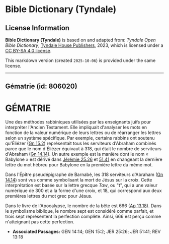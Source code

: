 # Bible Dictionary (Tyndale)

## License Information

**Bible Dictionary (Tyndale)** is based on and adapted from: _Tyndale Open Bible Dictionary_, [Tyndale House Publishers](https://tyndaleopenresources.com/), 2023, which is licensed under a [CC BY-SA 4.0 license](https://creativecommons.org/licenses/by-sa/4.0/legalcode.en).

This markdown version (created `2025-10-06`) is provided under the same license.



--------------------------------

## Gématrie (id: 806020)

GÉMATRIE
========

Une des méthodes rabbiniques utilisées par les enseignants juifs pour interpréter l'Ancien Testament. Elle impliquait d'analyser les mots en fonction de la valeur numérique de leurs lettres ou de réarranger les lettres selon un système spécifique. Par exemple, certains rabbins ont soutenu qu'Éliézer ([Gn 15\.2](https://ref.ly/Gen15:2)) représentait tous les serviteurs d'Abraham combinés parce que le nom d'Éliézer équivaut à 318, qui était le nombre de serviteurs d'Abraham ([Gn 14\.14](https://ref.ly/Gen14:14)). Un autre exemple est la manière dont le nom « Babylone » est dérivé dans [Jérémie 25\.26](https://ref.ly/Jer25:26) et [51\.41](https://ref.ly/Jer51:41) en changeant la dernière lettre du mot hébreu pour Babylone en la première lettre du même mot.

Dans l'Épître pseudépigraphe de Barnabé, les 318 serviteurs d'Abraham ([Gn 14\.14](https://ref.ly/Gen14:14)) sont vus comme symbolisant la mort de Jésus sur la croix. Cette interprétation est basée sur la lettre grecque *Taw*, ou "t", qui a une valeur numérique de 300 et a la forme d'une croix, et 18, qui correspond aux deux premières lettres du mot grec pour Jésus.

Dans le livre de l'Apocalypse, le nombre de la bête est 666 ([Ap 13\.18](https://ref.ly/Rev13:18)). Dans le symbolisme biblique, le nombre sept est considéré comme parfait, et trois sept représentent la perfection complète. Ainsi, 666 est perçu comme n'atteignant pas cette perfection.

* **Associated Passages:** GEN 14:14; GEN 15:2; JER 25:26; JER 51:41; REV 13:18

